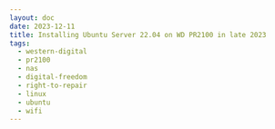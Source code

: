 ```yaml
---
layout: doc
date: 2023-12-11
title: Installing Ubuntu Server 22.04 on WD PR2100 in late 2023
tags:
  - western-digital
  - pr2100
  - nas
  - digital-freedom 
  - right-to-repair
  - linux
  - ubuntu
  - wifi
---
```


<Title/>

> Disclaimer: do this at your own risk, I'm not responsible for any damage to your device. Also, I'm not a linux expert, I just followed the guide and figured out how to get the hardware control working. Please do not do this with a machine that has important data on it.

## Prerequisite

You'll need:

- a fast, reliable usb storage device >= 16gb, f.x. a small cheap M.2 64GB SSD in a usb enclosure
- network cable connected to your PR2100
- a linux machine or ([intel?](https://github.com/aamkye/ubuntu_on_WD_PRx100#macos-native-m1-not-supported)-)mac 
- basic familiarity with linux and the terminal
- optional: noise cancelling headphones

## Basic setup

follow this guide: https://github.com/aamkye/ubuntu_on_WD_PRx100 only to the network configuration part, ignore "_Extras (meant to be run on NAS directly)_", see below

> Hint: Make sure to install OpenSSH Server when prompted by Ubuntu Installer

> Hint: Depending on how slow your storage device is, the installation may take 10 to 30 minutes

> Hint: The installer will not exit, instead there'll be a message like "subiquity/late/run" in the log and no more new lines. Either hit the "reboot now" text-button or just close the VM window and reboot it without the CD-ROM, as described in the original guide.

## Networking Setup

**If you can get copy and paste to work on your instance, do that and paste the configuration and mac addresses to the file.** 

I couldn't get copy and paste to work, so I did this:

1. run `wget https://raw.githubusercontent.com/aamkye/ubuntu_on_WD_PRx100/master/readme.md`
2. run `nano readme.md`
3. keep pressing `ctrl+k` to remove lines before and after the netplan config, navigate using arrow keys
4. insert your mac addresses
5. hit `ctrl+o` `enter` `ctrl+x` to save your file and exit the editor
6. run `sudo readme.me /etc/netplan/01-network-config.yaml`

## First Boot

1. shut down VM, remove stick and insert into your PR2100
2. wait for ~2-5 minutes for the PR2100 to boot. The main LED should have a solid blue light when booting is complete, although you can try and connect to it before that.
3. acquire your PR2100's IP address on your network: use your routers network view or use a scanning app
4. ssh into the PR2100 using the credentials you set during the ubuntu server install

## Hardware Control

Since the instructions in the original tutorial are outdated, here's how to get the hardware control working

### Install `hddtemp` ([via](https://askubuntu.com/a/1403901/1724194))

```shell
sudo apt update
wget http://archive.ubuntu.com/ubuntu/pool/universe/h/hddtemp/hddtemp_0.3-beta15-53_amd64.deb
```
then:
```shell
sudo apt install ./hddtemp_0.3-beta15-53_amd64.deb
```

### Install `wdnas-hwtools` 

Create a root shell
```shell
sudo su
``` 
then
```shell
add-apt-repository universe
cd /opt
git clone https://github.com/WDCommunity/wdnas-hwtools
cd /opt/wdnas-hwtools
./install.sh
```
then hit `crtl+d` to exit root shell

Now, within a few seconds the fan should spin down to 30% of its max speed.

## Surviving Reboots

[There are 2 issues with the hardware control](https://github.com/WDCommunity/wdnas-hwtools/issues/12):

### Soft Reboots

Soft reboots will always fail because the actual fan speed is not detected and the
the unit is shut down because it thinks the fan is broken. There is no way to fix this.

> **Solution:** Don't soft reboot, always shut down and then power on again

### Power Cycles/Regular Boots

`wdhwd.service` will fail to initialize on boot, so the fan will spin at full speed until the service is restarted.
To fix this, do the following:

1. ssh into your PR2100
2. run `sudo crontab -e`
3. add the following line to the end of the file: `@reboot sleep 90 && systemctl restart wdhwd.service`
4. run `sudo systemctl restart wdhwd.service` immediately to avoid having to reboot

This will restart the service 90 seconds after boot.

## Bonus: Controlling Idle Fan Speed

> Do this only if you know what you're doing, I'm not responsible for any damage to your device.

Even though [this file](https://github.com/michaelroland/wdnas-hwdaemon/blob/master/tools/wdhwd.conf) suggests that it is possible to control the fan speed via config, the `fan_speed_*`-values will be absent from the file on your device and the actual scripts apparently never read the values from the file.

To set a lower idle fan speed, do the following:

1. ssh into your PR2100
2. run `sudo nano /usr/local/lib/wdhwd/wdhwlib/fancontroller.py`
3. hit `ctrl+w`, enter `FAN_DEFAULT = 30`, hit `enter`
4. change the value to something lower, e.g. `FAN_DEFAULT = 20` but don't go lower than `FAN_MIN`
5. hit `ctrl+o` `enter` `ctrl+x` to save your file and exit the editor
6. run `sudo systemctl restart wdhwd.service`

I've set mine to 15% and it's working fine.

By looking at `fancontroller.py` I found out that the script assumes the _normal_ temperature of the unit to be below 69°C. When I forced the temps to go over the 69°C the fan quickly spins up and cools (or attempts to cool) the unit down to 69°C again.

It's not quite a fan curve tool but you can basically can create by custom curves by modifying the script to your liking.

> After modifying the script, you'll have to restart the service for your changes to kick in: `sudo systemctl restart wdhwd.service`

> Be aware that the unit will turn off when the fan speed hits 0 or the temperature goes above 90°C

## Bonus II: Installing Wifi Stick

> DO THIS WHILE YOUR MACHINE IS STILL CONNECTED TO THE NETWORK VIA CABLE

To enable your PR2100 to connect to wifi, you'll need a wifi stick that works with linux.
Once you have one, follow these steps:

1. ssh into your PR2100
2. run `sudo apt install wpasupplicant`
3. plug in your wifi stick
4. run `lshw -C network` and look for an `*-network`-entry with the description `Wireless interface`
5. copy the `logical name` of the entry, e.g. `wlan0` or something more cryptic like `wlx801f02cd1234`
6. open `/etc/netplan/01-network-config.yaml` with `sudo nano /etc/netplan/01-network-config.yaml` and add the following lines:
```yaml
  wifis:
    YOUR_LOGICAL_NAME_HERE:
      dhcp4: true
      access-points:
        "YOUR_WIFI_SSID":
          password: "YOUR_WIFI_PASSWORD"
```

Replace `YOUR_LOGICAL_NAME_HERE` with logical name you acquired in step 5, `YOUR_WIFI_SSID` with your wifi's SSID and `YOUR_WIFI_PASSWORD` with your wifi's password.

Keep in mind that the indentation is important, so make sure to copy the spaces correctly.
Also make sure that the indentation of the `wifis`-line is the same as the `ethernets`-line above it. 

> If you're using a 5GHz wifi, make sure that your wifi stick supports it. If it doesn't, you'll have to use a 2.4GHz wifi.

7. run `sudo netplan apply -debug` to apply the changes
8. now run `ip address` and look for an entry with your stick's logical name, e.g. `wlan0` or `wlx801f02cd1234`. It should include `state up` and `inet` with an IP address. 
9. power down your PR2100, remove the network cable and boot it up again

You should now be able to ssh into your PR2100 via wifi.

## Bonus III: HDD Spindown

If you're using your PR2100 as a backup device or data grave, you may want to spin down the HDDs when they're not in use to save energy and reduce noise.

> Spinning down the HDDs (after a reasonable delay) might increase their lifespan but also increases the time it takes to access data on them. If you're using your PR2100 as a NAS, you may not want to do this.

There are several suggestions on how to do this and you may try any of them:

- [hdparm.conf](https://manpages.debian.org/unstable/hdparm/hdparm.conf.5.en.html) with [restarting the service](https://forums.raspberrypi.com/viewtopic.php?t=265901#:~:text=/usr/lib/pm%2Dutils/power.d/95hdparm%2Dapm%20resume), [ubuntu specific hacks](https://stackoverflow.com/a/67856385/8797350) and [workarounds](https://stackoverflow.com/a/76649844/8797350): didn't work for me at all
- [hd-idle](https://github.com/adelolmo/hd-idle): didn't try this one


1. ssh into your PR2100
2. _for each drive_
   1. find out the [short serial](https://wiki.archlinux.org/title/Udev#Identifying_a_disk_by_its_serial) by running `udevadm info /dev/sdX | grep SHORT`, replace `sdX` with the device id of your drive, e.g. `sda`
   2. run `sudo nano /etc/udev/rules.d/69-hdparm.rules` and enter the following line
    ```
    ACTION=="add", SUBSYSTEM=="block", KERNEL=="sd[a-z]", ENV{ID_SERIAL_SHORT}=="SERIAL_FROM_ABOVE", RUN+="/usr/sbin/hdparm -B 127 -S 241 /dev/sdX"
    ```
    replace `SERIAL_FROM_ABOVE` with the short serial you acquired in step 2.1 and `sdX` with the device id of your drive, e.g. `sda`
3. reboot your PR2100 (hard)
4. run `sudo systemctl status udev.service` and look for any errors related to your drives
5. install smartmontools by running `sudo apt install smartmontools` ([reason](https://wiki.archlinux.org/title/hdparm#Querying_the_status_of_the_disk_without_waking_it_up))
6. wait for the drives to spin down, then run `sudo smartctl -i -n standby /dev/sda`. The output should look like this:
  ```
    smartctl 7.2 2020-12-30 r5155 [x86_64-linux-5.15.0-91-generic] (local build)
    Copyright (C) 2002-20, Bruce Allen, Christian Franke, www.smartmontools.org

    Device is in STANDBY mode, exit(2)
  ```

> Hint: the `-B` parameter must be set below 128, because [values above 127 apparently disable spindown](https://wiki.archlinux.org/title/hdparm#Power_management_configuration:~:text=Values%20from%201%20to%20127%20permit%20spin%2Ddown%2C%20whereas%20values%20from%20128%20to%20254%20do%20not.)

### Spindown Time Notation

[From the documentation](https://wiki.archlinux.org/title/hdparm#:~:text=The%20value%20of%200%20disables%20spindown%2C%20the%20values%20from%201%20to%20240%20specify%20multiples%20of%205%20seconds%20and%20values%20from%20241%20to%20251%20specify%20multiples%20of%2030%20minutes.):

>  The value of 0 disables spindown, the values from 1 to 240 specify multiples of 5 seconds and values from 241 to 251 specify multiples of 30 minutes.

Here's a table with some examples:

| Value | Time |
|-------|------|
| 0     | disabled |
| 1     | 5 seconds |
| 2     | 10 seconds |
| 120   | 10 minutes |
| 240   | 20 minutes |
| 241   | 30 minutes |
| 242   | 60 minutes |
| 243   | 90 minutes |
| 244   | 120 minutes |
| 250   | 240 minutes |


<Comment />